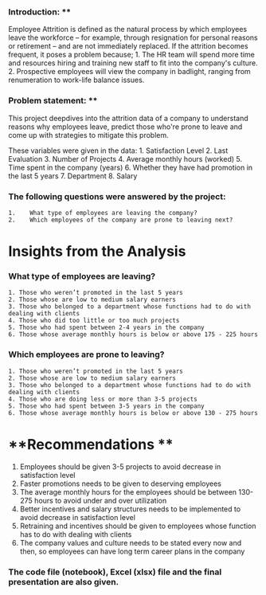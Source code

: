 
### Introduction: **
Employee Attrition is defined as the natural process by which employees leave the workforce – for example, through resignation for personal reasons or retirement – and are not immediately replaced. If the attrition becomes frequent, it poses a problem because;
    1. The HR team will spend more time and resources hiring and training new staff to fit into the company's culture. 
    2. Prospective employees will view the company in badlight, ranging from renumeration to work-life balance issues. 

### Problem statement: **
This project deepdives into the attrition data of a company to understand reasons why employees leave, predict those who're prone to leave and come up with strategies to mitigate this problem.

These variables were given in the data:
    1.    Satisfaction Level
    2.    Last Evaluation
    3.    Number of Projects
    4.    Average monthly hours (worked)
    5.    Time spent in the company (years)
    6.    Whether they have had promotion in the last 5 years
    7.    Department
    8.    Salary

### The following questions were answered by the project:
    1.    What type of employees are leaving the company?
    2.    Which employees of the company are prone to leaving next?

# **Insights from the Analysis**
### What type of employees are leaving?
    1. Those who weren’t promoted in the last 5 years
    2. Those whose are low to medium salary earners
    3. Those who belonged to a department whose functions had to do with dealing with clients
    4. Those who did too little or too much projects
    5. Those who had spent between 2-4 years in the company
    6. Those whose average monthly hours is below or above 175 - 225 hours

### Which employees are prone to leaving?
    1. Those who weren’t promoted in the last 5 years
    2. Those whose are low to medium salary earners
    3. Those who belonged to a department whose functions had to do with dealing with clients
    4. Those who are doing less or more than 3-5 projects
    5. Those who had spent between 3-5 years in the company
    6. Those whose average monthly hours is below or above 130 - 275 hours
    
# **Recommendations **
1. Employees should be given 3-5 projects to avoid decrease in satisfaction level
2. Faster promotions needs to be given to deserving employees
3. The average monthly hours for the employees should be between 130-275 hours to avoid under and over utilization
4. Better incentives and salary structures needs to be implemented to avoid decrease in satisfaction level
5. Retraining and incentives should be given to employees whose function has to do with dealing with clients
6. The company values and culture needs to be stated every now and then, so employees can have long term career plans in the company


### The code file (notebook), Excel (xlsx) file and the final presentation are also given.

